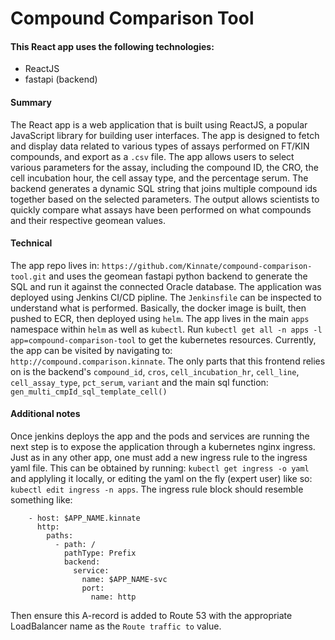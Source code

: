 # Compound Comparison Tool

#### This React app uses the following technologies:

- ReactJS
- fastapi (backend)

#### Summary

The React app is a web application that is built using ReactJS, a popular JavaScript library for building user interfaces.
The app is designed to fetch and display data related to various types of assays performed on FT/KIN compounds, and export as a `.csv` file.
The app allows users to select various parameters for the assay, including the compound ID, the CRO,
the cell incubation hour, the cell assay type, and the percentage serum. The
backend generates a dynamic SQL string that joins multiple compound ids together
based on the selected parameters. The output allows scientists to quickly
compare what assays have been performed on what compounds and their respective
geomean values.

#### Technical

The app repo lives in: `https://github.com/Kinnate/compound-comparison-tool.git`
and uses the geomean fastapi python backend to generate the SQL and run it
against the connected Oracle database. The application was deployed using
Jenkins CI/CD pipline. The `Jenkinsfile` can be inspected to understand what is
performed. Basically, the docker image is built, then pushed to ECR, then
deployed using `helm`. The app lives in the main `apps` namespace within `helm`
as well as `kubectl`. Run `kubectl get all -n apps -l app=compound-comparison-tool` to get the kubernetes resources. Currently, the
app can be visited by navigating to: `http://compound.comparison.kinnate`. The
only parts that this frontend relies on is the backend's `compound_id`, `cros`,
`cell_incubation_hr`, `cell_line`, `cell_assay_type`, `pct_serum`, `variant` and
the main sql function: `gen_multi_cmpId_sql_template_cell()`

#### Additional notes

Once jenkins deploys the app and the pods and services are running the next step
is to expose the application through a kubernetes nginx ingress. Just as in any other app, one must add a new ingress rule to the
ingress yaml file. This can be obtained by running: `kubectl get ingress -o yaml` and applyling it locally, or editing the yaml on the fly (expert user)
like so: `kubectl edit ingress -n apps`. The ingress rule block should resemble
something like:

```
    - host: $APP_NAME.kinnate
      http:
        paths:
          - path: /
            pathType: Prefix
            backend:
              service:
                name: $APP_NAME-svc
                port:
                  name: http
```

Then ensure this A-record is added to Route 53 with the appropriate LoadBalancer
name as the `Route traffic to` value.
